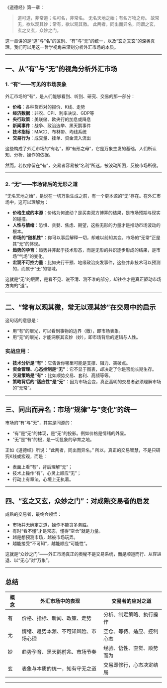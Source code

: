 《道德经》第一章：

> 道可道，非常道；名可名，非常名。
> 无名天地之始；有名万物之母。
> 故常无，欲以观其妙；常有，欲以观其徼。
> 此两者，同出而异名，同谓之玄，玄之又玄，众妙之门。

这一章讲的是“道”与“名”的区别、“有”与“无”的统一，以及“玄之又玄”的深奥真理。我们可以用这一哲学视角来深刻分析外汇市场的本质。

---

## 一、从“有”与“无”的视角分析外汇市场

### 1. “有”——可见的市场表象

外汇市场的“有”，是人们能够看到、听到、研究、交易的那一部分：

* **价格**：各种货币对的报价、K线、走势
* **经济数据**：非农、CPI、利率决议、GDP等
* **央行政策**：美联储、欧央行的加息或降息
* **新闻事件**：战争、政治选举、黑天鹅事件
* **技术指标**：MACD、布林带、均线系统
* **交易行为**：成交量、挂单、资金流入流出

这些构成了外汇市场的“有名”，即“有形之母”，它是万象生发的基础，人们所认知、分析、操作的依据。

然而，若仅停留在“有”，交易者容易被“名利”所迷，被波动所困，反被市场所役。

---

### 2. “无”——市场背后的无形之道

“无名天地之始”，是说在一切万象生成之前，有一个更本源的“无”存在。在外汇市场中，这可以理解为：

* **价格生成的本源**：价格为何波动？是买卖双方博弈的结果，是市场预期与现实的碰撞。
* **人性与情绪**：恐惧、贪婪、焦虑、期望，这些无形的力量才是推动市场波动的根本。
* **市场的“随机性”**：你可以事后解释一切，却难以前知其变。市场的“无常”正是其“无”的体现。
* **趋势的孕育**：趋势并非起于技术形态，而是无形的共识逐步形成的结果，是市场“气场”的变化。
* **宏观不可控力量**：比如央行干预、地缘政治突发事件，这些并非技术可以预测的，而属于“无”的领域。

这就是“无”的层面，是看不见、说不清、测不准的部分，却往往才是真正驱动市场方向的“道”。

---

## 二、“常有以观其徼，常无以观其妙”在交易中的启示

这句话的意思是：

* 用“有”的眼光，可以看到事物的边界（徼），即市场表象。
* 用“无”的眼光，才能洞察其玄妙（妙），即市场背后的逻辑与人性。

### 实战应用：

* **技术分析是“有”**：它告诉你哪里可能是支撑、阻力、突破点。
* **资金管理、心态控制是“无”**：它不显于图表，却决定了你是否能长期生存。
* **交易策略是“有”**：比如顺势交易、套利、高频等等。
* **策略背后的“适应性”是“无”**：因为市场会变，真正高明的交易者必须理解市场的“无常”。

---

## 三、同出而异名：市场“规律”与“变化”的统一

市场的“有”与“无”，其实是同源的：

* “有”是“无”的体现，是“无”的投影。例如价格是情绪的外显。
* “无”是“有”的根，是一切显象的孕育之地。

正如《道德经》所说：“此两者，同出而异名。” 所以，真正的交易智慧，不是只研究K线或宏观，而是：

* 表面上看“有”，背后理解“无”；
* 技术上操作“有”，心灵上顺应“无”；
* 行动上有章法，心境上无执着。

---

## 四、“玄之又玄，众妙之门”：对成熟交易者的启发

成熟的交易者，最终会领悟：

* 市场并无确定之道，操作不能贪多务胜。
* 有时“看不懂”才是常态，懂得“空仓”就是力量。
* 越是想预测市场，越被市场玩弄。
* 越能接受“不可知”，越能顺应“可能性”。

这就是“众妙之门”——外汇市场真正的奥秘不是交易系统，而是顺道而行、从容进退、以“无心”对“万象”。

---

## 总结

| 概念 | 外汇市场中的表现           | 交易者的应对之道      |
| -- | ------------------ | ------------- |
| 有  | 价格、指标、新闻、政策、走势     | 分析、制定策略、执行操作  |
| 无  | 情绪、趋势本源、不可知风险、市场心理 | 空仓、等待、适应、控制心态 |
| 妙  | 趋势孕育、黑天鹅前兆、市场节奏    | 经验、悟性、直觉、顺势而为 |
| 玄  | 表象与本质的统一，知有守无之道    | 交易即修行，心态决定结局  |

---

